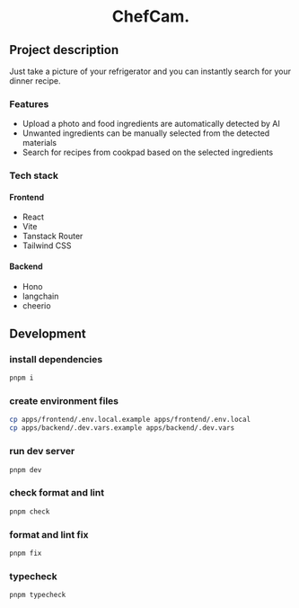 <h1 align="center">ChefCam.</h1>

## Project description

Just take a picture of your refrigerator and you can instantly search for your dinner recipe.

### Features

- Upload a photo and food ingredients are automatically detected by AI
- Unwanted ingredients can be manually selected from the detected materials
- Search for recipes from cookpad based on the selected ingredients

### Tech stack

#### Frontend

- React
- Vite
- Tanstack Router
- Tailwind CSS

#### Backend

- Hono
- langchain
- cheerio

## Development

### install dependencies

```bash
pnpm i
```

### create environment files

```bash
cp apps/frontend/.env.local.example apps/frontend/.env.local
cp apps/backend/.dev.vars.example apps/backend/.dev.vars
```

### run dev server

```bash
pnpm dev
```

### check format and lint

```bash
pnpm check
```

### format and lint fix

```bash
pnpm fix
```

### typecheck

```bash
pnpm typecheck
```
